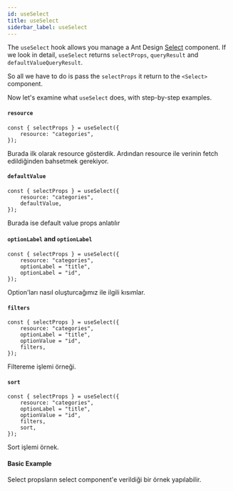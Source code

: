```yaml
---
id: useSelect
title: useSelect
siderbar_label: useSelect
---
```


The `useSelect` hook allows you manage a Ant Design [Select](https://ant.design/components/select/) component. If we look in detail, `useSelect` returns `selectProps`, `queryResult` and `defaultValueQueryResult`.

So all we have to do is pass the `selectProps` it return to the `<Select>` component.

Now let's examine what `useSelect` does, with step-by-step examples.

#### `resource`

```tsx
const { selectProps } = useSelect({
    resource: "categories",
});
```

Burada ilk olarak resource gösterdik. Ardından resource ile verinin fetch edildiğinden bahsetmek gerekiyor.

#### `defaultValue`

```tsx
const { selectProps } = useSelect({
    resource: "categories",
    defaultValue,
});
```

Burada ise default value props anlatılır

#### `optionLabel` and `optionLabel`

```tsx
const { selectProps } = useSelect({
    resource: "categories",
    optionLabel = "title",
    optionLabel = "id",
});
```

Option'ları nasıl oluşturcağımız ile ilgili kısımlar.

#### `filters`

```tsx
const { selectProps } = useSelect({
    resource: "categories",
    optionLabel = "title",
    optionValue = "id",
    filters,
});
```

Filtereme işlemi örneği.

#### `sort`

```tsx
const { selectProps } = useSelect({
    resource: "categories",
    optionLabel = "title",
    optionValue = "id",
    filters,
    sort,
});
```

Sort işlemi örnek.

#### Basic Example

Select propsların select component'e verildiği bir örnek yapılabilir.
